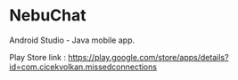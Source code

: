 # NebuChat
Android Studio - Java mobile app.

Play Store link : https://play.google.com/store/apps/details?id=com.cicekvolkan.missedconnections

